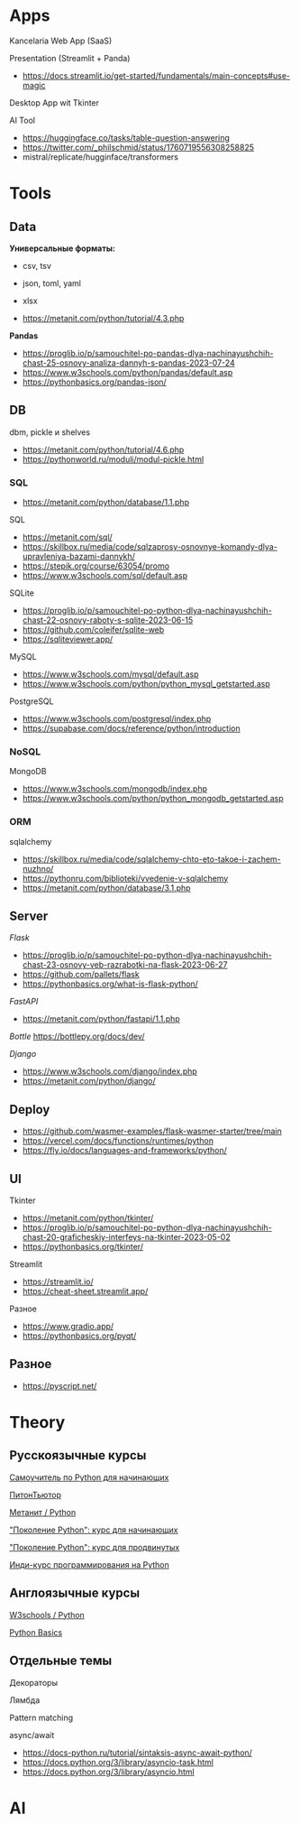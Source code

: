 # Apps

Kancelaria Web App (SaaS)

Presentation (Streamlit + Panda)
- https://docs.streamlit.io/get-started/fundamentals/main-concepts#use-magic

Desktop App wit Tkinter

AI Tool
- https://huggingface.co/tasks/table-question-answering
- https://twitter.com/_philschmid/status/1760719556308258825
- mistral/replicate/hugginface/transformers

# Tools

## Data

**Универсальные форматы:**
- csv, tsv
- json, toml, yaml
- xlsx

- https://metanit.com/python/tutorial/4.3.php

**Pandas**
- https://proglib.io/p/samouchitel-po-pandas-dlya-nachinayushchih-chast-25-osnovy-analiza-dannyh-s-pandas-2023-07-24
- https://www.w3schools.com/python/pandas/default.asp
- https://pythonbasics.org/pandas-json/

## DB

dbm, pickle и shelves
- https://metanit.com/python/tutorial/4.6.php
- https://pythonworld.ru/moduli/modul-pickle.html

### SQL

- https://metanit.com/python/database/1.1.php

SQL
- https://metanit.com/sql/
- https://skillbox.ru/media/code/sqlzaprosy-osnovnye-komandy-dlya-upravleniya-bazami-dannykh/
- https://stepik.org/course/63054/promo
- https://www.w3schools.com/sql/default.asp
  
SQLite
- https://proglib.io/p/samouchitel-po-python-dlya-nachinayushchih-chast-22-osnovy-raboty-s-sqlite-2023-06-15
- https://github.com/coleifer/sqlite-web
- https://sqliteviewer.app/

MySQL
- https://www.w3schools.com/mysql/default.asp
- https://www.w3schools.com/python/python_mysql_getstarted.asp

PostgreSQL
- https://www.w3schools.com/postgresql/index.php
- https://supabase.com/docs/reference/python/introduction

### NoSQL

MongoDB
- https://www.w3schools.com/mongodb/index.php
- https://www.w3schools.com/python/python_mongodb_getstarted.asp


### ORM

sqlalchemy
- https://skillbox.ru/media/code/sqlalchemy-chto-eto-takoe-i-zachem-nuzhno/
- https://pythonru.com/biblioteki/vvedenie-v-sqlalchemy
- https://metanit.com/python/database/3.1.php


## Server

_Flask_
- https://proglib.io/p/samouchitel-po-python-dlya-nachinayushchih-chast-23-osnovy-veb-razrabotki-na-flask-2023-06-27
- https://github.com/pallets/flask
- https://pythonbasics.org/what-is-flask-python/

_FastAPI_
- https://metanit.com/python/fastapi/1.1.php

_Bottle_
https://bottlepy.org/docs/dev/

_Django_
- https://www.w3schools.com/django/index.php
- https://metanit.com/python/django/

## Deploy

- https://github.com/wasmer-examples/flask-wasmer-starter/tree/main
- https://vercel.com/docs/functions/runtimes/python
- https://fly.io/docs/languages-and-frameworks/python/

## UI

Tkinter
- https://metanit.com/python/tkinter/
- https://proglib.io/p/samouchitel-po-python-dlya-nachinayushchih-chast-20-graficheskiy-interfeys-na-tkinter-2023-05-02
- https://pythonbasics.org/tkinter/

Streamlit
- https://streamlit.io/
- https://cheat-sheet.streamlit.app/

Разное
- https://www.gradio.app/
- https://pythonbasics.org/pyqt/

## Разное
- https://pyscript.net/

# Theory

## Русскоязычные курсы

[Самоучитель по Python для начинающих](https://proglib.io/p/samouchitel-po-python-dlya-nachinayushchih-chast-1-osobennosti-sfery-primeneniya-ustanovka-onlayn-ide-2022-09-26)

[ПитонТьютор](https://pythontutor.ru/lessons/inout_and_arithmetic_operations/)

[Метанит / Python](https://metanit.com/python/)

["Поколение Python": курс для начинающих](https://stepik.org/course/58852/promo)

["Поколение Python": курс для продвинутых](https://stepik.org/course/68343/promo)

[Инди-курс программирования на Python](https://stepik.org/course/63085/promo)

## Англоязычные курсы

[W3schools / Python](https://www.w3schools.com/python/default.asp)

[Python Basics](https://pythonbasics.org/)

## Отдельные темы

Декораторы

Лямбда

Pattern matching



async/await
- https://docs-python.ru/tutorial/sintaksis-async-await-python/
- https://docs.python.org/3/library/asyncio-task.html
- https://docs.python.org/3/library/asyncio.html

# AI
